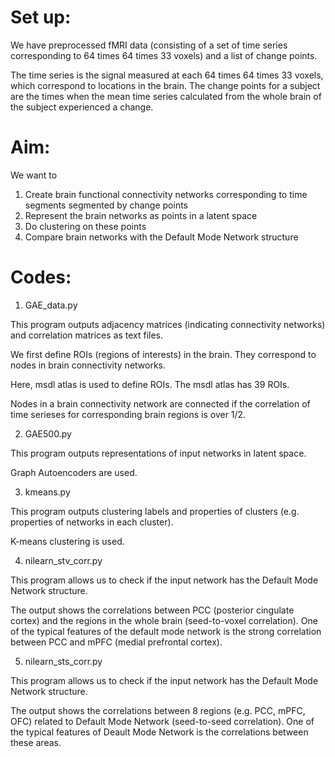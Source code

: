 # Set up:

We have preprocessed fMRI data (consisting of a set of time series corresponding to 64 times 64 times 33 voxels) and a list of change points. 

The time series is the signal measured at each 64 times 64 times 33 voxels, which correspond to locations in the brain. The change points for a subject are the times when the mean time series calculated from the whole brain of the subject experienced a change.

# Aim:

We want to
1) Create brain functional connectivity networks corresponding to time segments segmented by change points
2) Represent the brain networks as points in a latent space
3) Do clustering on these points
4) Compare brain networks with the Default Mode Network structure

# Codes:

1) GAE_data.py

This program outputs adjacency matrices (indicating connectivity networks) and correlation matrices as text files.

We first define ROIs (regions of interests) in the brain. They correspond to nodes in brain connectivity networks.

Here, msdl atlas is used to define ROIs. The msdl atlas has 39 ROIs.

Nodes in a brain connectivity network are connected if the correlation of time serieses for corresponding brain regions is over 1/2.

2) GAE500.py

This program outputs representations of input networks in latent space.

Graph Autoencoders are used.

3) kmeans.py

This program outputs clustering labels and properties of clusters (e.g. properties of networks in each cluster).

K-means clustering is used.

4) nilearn_stv_corr.py

This program allows us to check if the input network has the Default Mode Network structure.

The output shows the correlations between PCC (posterior cingulate cortex) and the regions in the whole brain (seed-to-voxel correlation). One of the typical features of the default mode network is the strong correlation between PCC and mPFC (medial prefrontal cortex).

5) nilearn_sts_corr.py

This program allows us to check if the input network has the Default Mode Network structure.

The output shows the correlations between 8 regions (e.g. PCC, mPFC, OFC) related to Default Mode Network (seed-to-seed correlation). One of the typical features of Deault Mode Network is the correlations between these areas.
